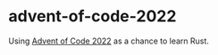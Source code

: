 # advent-of-code-2022
Using [Advent of Code 2022](https://adventofcode.com/2022/about) as a chance to learn Rust.
